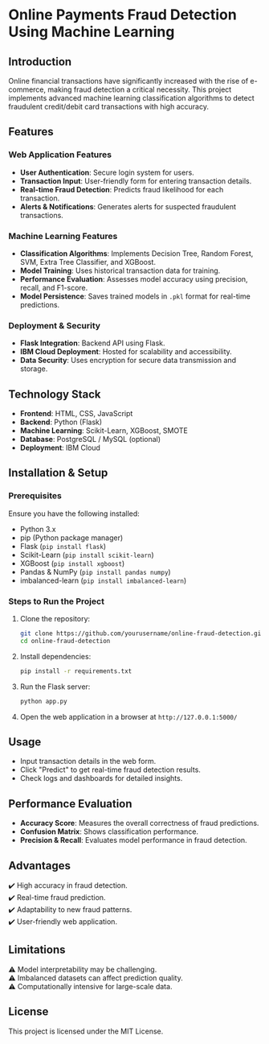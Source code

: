 

# **Online Payments Fraud Detection Using Machine Learning**  

## **Introduction**  
Online financial transactions have significantly increased with the rise of e-commerce, making fraud detection a critical necessity. This project implements advanced machine learning classification algorithms to detect fraudulent credit/debit card transactions with high accuracy.  

## **Features**  
### **Web Application Features**  
- **User Authentication**: Secure login system for users.  
- **Transaction Input**: User-friendly form for entering transaction details.  
- **Real-time Fraud Detection**: Predicts fraud likelihood for each transaction.  
- **Alerts & Notifications**: Generates alerts for suspected fraudulent transactions.  

### **Machine Learning Features**  
- **Classification Algorithms**: Implements Decision Tree, Random Forest, SVM, Extra Tree Classifier, and XGBoost.  
- **Model Training**: Uses historical transaction data for training.  
- **Performance Evaluation**: Assesses model accuracy using precision, recall, and F1-score.  
- **Model Persistence**: Saves trained models in `.pkl` format for real-time predictions.  

### **Deployment & Security**  
- **Flask Integration**: Backend API using Flask.  
- **IBM Cloud Deployment**: Hosted for scalability and accessibility.  
- **Data Security**: Uses encryption for secure data transmission and storage.  

## **Technology Stack**  
- **Frontend**: HTML, CSS, JavaScript  
- **Backend**: Python (Flask)  
- **Machine Learning**: Scikit-Learn, XGBoost, SMOTE  
- **Database**: PostgreSQL / MySQL (optional)  
- **Deployment**: IBM Cloud  

## **Installation & Setup**  
### **Prerequisites**  
Ensure you have the following installed:  
- Python 3.x  
- pip (Python package manager)  
- Flask (`pip install flask`)  
- Scikit-Learn (`pip install scikit-learn`)  
- XGBoost (`pip install xgboost`)  
- Pandas & NumPy (`pip install pandas numpy`)  
- imbalanced-learn (`pip install imbalanced-learn`)  

### **Steps to Run the Project**  
1. Clone the repository:  
   ```bash
   git clone https://github.com/yourusername/online-fraud-detection.git
   cd online-fraud-detection
   ```  
2. Install dependencies:  
   ```bash
   pip install -r requirements.txt
   ```  
3. Run the Flask server:  
   ```bash
   python app.py
   ```  
4. Open the web application in a browser at `http://127.0.0.1:5000/`  

## **Usage**  
- Input transaction details in the web form.  
- Click "Predict" to get real-time fraud detection results.  
- Check logs and dashboards for detailed insights.  

## **Performance Evaluation**  
- **Accuracy Score**: Measures the overall correctness of fraud predictions.  
- **Confusion Matrix**: Shows classification performance.  
- **Precision & Recall**: Evaluates model performance in fraud detection.  

## **Advantages**  
✔️ High accuracy in fraud detection.  
✔️ Real-time fraud prediction.  
✔️ Adaptability to new fraud patterns.  
✔️ User-friendly web application.  

## **Limitations**  
⚠️ Model interpretability may be challenging.  
⚠️ Imbalanced datasets can affect prediction quality.  
⚠️ Computationally intensive for large-scale data.  



## **License**  
This project is licensed under the MIT License.  

